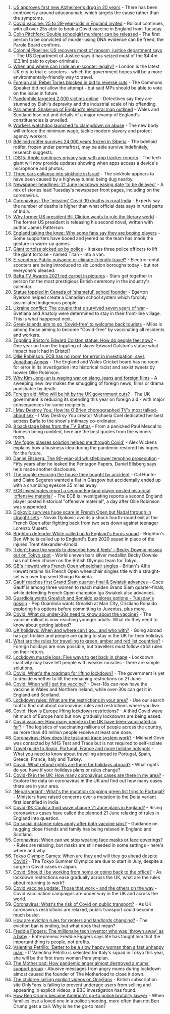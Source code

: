 1. [US approves first new Alzheimer's drug in 20 years](https://www.bbc.co.uk/news/health-57383763) - There has been controversy around aducanumab, which targets the cause rather than the symptoms.
2. [Covid vaccine: 25 to 29-year-olds in England invited](https://www.bbc.co.uk/news/health-57384099) - Rollout continues, with all over 25s able to book a Covid vaccine in England from Tuesday.
3. [Colin Pitchfork: Double schoolgirl murderer can be released](https://www.bbc.co.uk/news/uk-england-leicestershire-57384393) - The first person to be convicted of murder using DNA evidence can be freed, the Parole Board confirms.
4. [Colonial Pipeline: US recovers most of ransom, justice department says](https://www.bbc.co.uk/news/business-57394041) - The US Department of Justice says it has seized most of the $4.4m (£3.1m) paid to cyber-criminals.
5. [When and where can I ride an e-scooter legally?](https://www.bbc.co.uk/news/uk-48106617) - London is the latest UK city to trial e-scooters - which the government hopes will be a more environmentally-friendly way to travel.
6. [Foreign aid: Rebel Tories blocked in bid to reverse cuts](https://www.bbc.co.uk/news/uk-politics-57389289) - The Commons Speaker did not allow the attempt - but said MPs should be able to vote on the issue in future.
7. [Paedophile targeted 2,000 victims online](https://www.bbc.co.uk/news/uk-england-birmingham-57386159) - Detectives say they are stunned by Elahi's depravity and the industrial scale of his offending.
8. [Parliament: Shake-up of England's electoral map outlined](https://www.bbc.co.uk/news/uk-politics-57384795) - Wales and Scotland lose out and details of a major revamp of England's constituencies is unveiled.
9. [Workers watchdog launched to clampdown on abuse](https://www.bbc.co.uk/news/business-57394811) - The new body will enforce the minimum wage, tackle modern slavery and protect agency workers.
10. [Bdelloid rotifer survives 24,000 years frozen in Siberia](https://www.bbc.co.uk/news/science-environment-57386706) - The bdelloid rotifer, frozen under permafrost, may be able survive indefinitely, research suggests.
11. [iOS15: Apple continues privacy war with app tracker reports](https://www.bbc.co.uk/news/technology-57392458) - The tech giant will now provide updates showing when apps access a device's microphone and photos.
12. [Three cars collapse into sinkhole in Israel](https://www.bbc.co.uk/news/world-middle-east-57393101) - The sinkhole appears to have been caused by a highway tunnel being dug nearby.
13. [Newspaper headlines: 21 June lockdown easing date 'to be delayed'](https://www.bbc.co.uk/news/blogs-the-papers-57394251) - A mix of stories lead Tuesday's newspaper front pages, including on the coronavirus.
14. [Coronavirus: The 'missing' Covid-19 deaths in rural India](https://www.bbc.co.uk/news/world-asia-india-57383131) - Experts say the number of deaths is higher than what official data says in rural parts of India.
15. [Why former US president Bill Clinton wants to rule the literary world](https://www.bbc.co.uk/news/entertainment-arts-57386306) - The former US president is releasing his second novel, written with author James Patterson.
16. [England taking the knee: Why some fans say they are booing players](https://www.bbc.co.uk/news/newsbeat-57382945) - Some supporters have booed and jeered as the team has made the gesture in warm-up games.
17. [Giant tortoise picked up by police](https://www.bbc.co.uk/news/uk-england-suffolk-57382810) - It takes three police officers to lift the giant tortoise - named Titan - into a van.
18. [E-scooters: Public nuisance or climate-friendly travel?](https://www.bbc.co.uk/news/uk-57385757) - Electric rental scooters are being introduced to six London boroughs today - but not everyone's pleased.
19. [Bafta TV Awards 2021 red carpet in pictures](https://www.bbc.co.uk/news/entertainment-arts-57376490) - Stars get together in person for the most prestigious British ceremony in the industry's calendar.
20. [Statue toppled in Canada of 'shameful' school founder](https://www.bbc.co.uk/news/world-57386353) - Egerton Ryerson helped create a Canadian school system which forcibly assimilated indigenous people.
21. [Ukraine conflict: The couple that's survived seven years of war](https://www.bbc.co.uk/news/world-europe-57379295) - Svetlana and Anatoly were determined to stay in their front-line village. This is what happened next.
22. [Greek islands aim to go 'Covid-free' to welcome back tourists](https://www.bbc.co.uk/news/world-europe-57363386) - Milos is among those aiming to become "Covid-free" by vaccinating all residents and workers.
23. [Toppling Bristol's Edward Colston statue: How do people feel now?](https://www.bbc.co.uk/news/uk-england-bristol-57337123) - One year on from the toppling of slaver Edward Colston's statue what impact has it had in Bristol?
24. [Ollie Robinson: ECB has no room for error in investigation, says Jonathan Agnew](https://www.bbc.co.uk/sport/cricket/57387781) - The England and Wales Cricket board has no room for error in its investigation into historical racist and sexist tweets by bowler Ollie Robinson.
25. [Why Kim Jong-un is waging war on slang, jeans and foreign films](https://www.bbc.co.uk/news/world-asia-57225936) - A sweeping new law makes the smuggling of foreign news, films or drama punishable by death.
26. [Foreign aid: Who will be hit by the UK government cuts?](https://www.bbc.co.uk/news/57362816) - The UK government is reducing its spending this year on foreign aid - with major consequences for some recipients.
27. [I May Destroy You: How Ita O'Brien choreographed TV's most talked-about sex](https://www.bbc.co.uk/news/newsbeat-53350245) - I May Destroy You creator Michaela Coel dedicated her best actress Bafta to the show's intimacy co-ordinator.
28. [8 backstage bites from the TV Baftas](https://www.bbc.co.uk/news/entertainment-arts-57376765) - From a panicked Paul Mescal to Romesh being rumbled, here are the best quotes from the winners' room.
29. ['My foggy glasses solution helped me through Covid'](https://www.bbc.co.uk/news/business-57256776) - Alex Wickens explains how a business idea during the pandemic restored his hopes for the future.
30. [Daniel Ellsberg: The 90-year-old whistleblower tempting prosecution](https://www.bbc.co.uk/news/world-us-canada-57341592) - Fifty years after he leaked the Pentagon Papers, Daniel Ellsberg says he's made another disclosure.
31. [The couple rescuing the house they bought by accident](https://www.bbc.co.uk/news/uk-scotland-glasgow-west-57356617) - Cal Hunter and Claire Segeren wanted a flat in Glasgow but accidentally ended up with a crumbling eyesore 35 miles away.
32. [ECB investigates report a second England player posted historical 'offensive material'](https://www.bbc.co.uk/sport/cricket/57393217) - The ECB is investigating reports a second England player posted historical "offensive material", a day after Ollie Robinson was suspended.
33. [Djokovic survives huge scare in French Open but Nadal through in straight sets](https://www.bbc.co.uk/sport/tennis/57384825) - Novak Djokovic avoids a shock fourth-round exit at the French Open after fighting back from two sets down against teenager Lorenzo Musetti.
34. [Brighton defender White called up to England's Euros squad](https://www.bbc.co.uk/sport/football/57381758) - Brighton's Ben White is called up to England's Euro 2020 squad in place of the injured Trent Alexander-Arnold.
35. ['I don't have the words to describe how it feels' - Becky Downie misses out on Tokyo spot](https://www.bbc.co.uk/sport/gymnastics/57382929) - World uneven bars silver medallist Becky Downie has not been chosen on the British Olympic team for Tokyo.
36. [GB's Hewett wins French Open wheelchair singles](https://www.bbc.co.uk/sport/tennis/57387090) - Britain's Alfie Hewett retains his French Open wheelchair singles title with a straight-set win over top seed Shingo Kunieda.
37. [Gauff reaches first Grand Slam quarter-final & Swiatek advances](https://www.bbc.co.uk/sport/tennis/57384885) - Coco Gauff is among three women to reach maiden Grand Slam quarter-finals, while defending French Open champion Iga Swiakek also advances.
38. [Guardiola wants Grealish and Ronaldo explores options - Tuesday's gossip](https://www.bbc.co.uk/sport/57388849) - Pep Guardiola wants Grealish at Man City, Cristiano Ronaldo exploring his options before committing to Juventus, plus more.
39. [Covid: What do under-30s need to know about the vaccine?](https://www.bbc.co.uk/news/health-57273875) - The vaccine rollout is now reaching younger adults. What do they need to know about getting jabbed?
40. [UK holidays: When and where can I go... and who with?](https://www.bbc.co.uk/news/explainers-52646738) - Going abroad has got trickier and people are opting to stay in the UK for their holidays
41. [What are the rules for travelling to green, amber and red list countries?](https://www.bbc.co.uk/news/explainers-52544307) - Foreign holidays are now possible, but travellers must follow strict rules on their return.
42. [Lockdown muscle loss: Five ways to get back in shape](https://www.bbc.co.uk/news/uk-56887390) - Lockdown inactivity may have left people with weaker muscles - there are simple solutions.
43. [Covid: What's the roadmap for lifting lockdown?](https://www.bbc.co.uk/news/explainers-52530518) - The government is yet to decide whether to lift the remaining restrictions on 21 June
44. [Covid: When will I get the vaccine?](https://www.bbc.co.uk/news/health-55045639) - Over-18s can now have the vaccine in Wales and Northern Ireland, while over-30s can get it in England and Scotland.
45. [Lockdown rules: What are the restrictions in your area?](https://www.bbc.co.uk/news/uk-54373904) - Use our search tool to find out about coronavirus rules and restrictions where you live.
46. [Covid: How is Europe lifting lockdown restrictions?](https://www.bbc.co.uk/news/explainers-53640249) - A third Covid wave hit much of Europe hard but now gradually lockdowns are being eased.
47. [Covid vaccine: How many people in the UK have been vaccinated so far?](https://www.bbc.co.uk/news/health-55274833) - The logistics of vaccinating millions of people across the country, as more than 40 million people receive at least one dose.
48. [Coronavirus: How does the test-and-trace system work?](https://www.bbc.co.uk/news/explainers-52442754) - Michael Gove was contacted by NHS Test and Trace but is not required to self-isolate
49. [Travel guide to Spain, Portugal, France and more holiday hotspots](https://www.bbc.co.uk/news/explainers-56997931) - What you need to know about travelling abroad to Portugal, Spain, Greece, France, Italy and Turkey.
50. [Covid: What refund rights are there for holidays abroad?](https://www.bbc.co.uk/news/business-51615412) - What rights do you have if your holidays plans or rules change?
51. [Covid-19 in the UK: How many coronavirus cases are there in my area?](https://www.bbc.co.uk/news/uk-51768274) - Explore the data on coronavirus in the UK and find out how many cases there are in your area.
52. ['Nepal variant': What's the mutation stopping green list trips to Portugal?](https://www.bbc.co.uk/news/health-57356109) - Ministers have raised concerns over a mutation to the Delta variant first identified in India.
53. [Covid-19: Could a third wave change 21 June plans in England?](https://www.bbc.co.uk/news/health-57328469) - Rising coronavirus cases have called the planned 21 June relaxing of rules in England into question.
54. [Do social distance rules apply after both vaccine jabs?](https://www.bbc.co.uk/news/uk-51506729) - Guidance on hugging close friends and family has being relaxed in England and Scotland.
55. [Coronavirus: When can we stop wearing face masks or face coverings?](https://www.bbc.co.uk/news/health-51205344) - Rules are relaxing, but masks are still needed in some settings - here's where and why.
56. [Tokyo Olympic Games: When are they and will they go ahead despite Covid?](https://www.bbc.co.uk/news/world-asia-57240044) - The Tokyo Summer Olympics are due to start in July, despite a surge in Covid cases in Japan.
57. [Covid: Should I be working from home or going back to the office?](https://www.bbc.co.uk/news/business-52567567) - As lockdown restrictions ease gradually across the UK, what are the rules about returning to work?
58. [Covid vaccine update: Those that work - and the others on the way](https://www.bbc.co.uk/news/health-51665497) - Covid vaccination campaigns are under way in the UK and across the world.
59. [Coronavirus: What's the risk of Covid on public transport?](https://www.bbc.co.uk/news/health-51736185) - As UK coronavirus restrictions are relaxed, public transport could become much busier.
60. [How are eviction rules for renters and landlords changing?](https://www.bbc.co.uk/news/explainers-53860154) - The eviction ban is ending, but what does that mean?
61. [Freddie Figgers: The millionaire tech inventor who was 'thrown away' as a baby](https://www.bbc.co.uk/news/stories-57081087) - Entrepreneur Freddie Figgers says life has taught him that the important thing is people, not profits.
62. [Valentina Petrillo: 'Better to be a slow happy woman than a fast unhappy man'](https://www.bbc.co.uk/news/stories-57338207) - If Valentina Petrillo is selected for Italy's squad in Tokyo this year, she will be the first trans woman Paralympian.
63. [The Motherload: How pandemic anger almost destroyed a mums' support group](https://www.bbc.co.uk/news/stories-57285368) - Abusive messages from angry mums during lockdown almost caused the founder of The Motherload to close it down.
64. [The children selling explicit videos on OnlyFans](https://www.bbc.co.uk/news/uk-57255983) - British subscription site OnlyFans is failing to prevent underage users from selling and appearing in explicit videos, a BBC investigation has found.
65. [How Ben Crump became America's go-to police brutality lawyer](https://www.bbc.co.uk/news/world-us-canada-57038162) - When families lose a loved one in a police shooting, more often than not Ben Crump gets a call. Why is he the go-to man?
